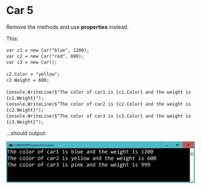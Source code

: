 ﻿
# Car 5

Remove the methods and use **properties** instead.

This:

    var c1 = new Car("blue", 1200);
    var c2 = new Car("red", 800);
    var c3 = new Car(); 

    c2.Color = "yellow"; 
    c2.Weight = 600;

    Console.WriteLine($"The color of car1 is {c1.Color} and the weight is {c1.Weight}");
    Console.WriteLine($"The color of car2 is {c2.Color} and the weight is {c2.Weight}");
    Console.WriteLine($"The color of car3 is {c3.Color} and the weight is {c3.Weight}");

...should output:

![](picture.png)